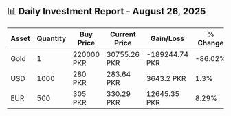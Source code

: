 ## 📊 Daily Investment Report - August 26, 2025

| Asset | Quantity | Buy Price | Current Price | Gain/Loss | % Change |
|-------|----------|-----------|----------------|------------|----------|
| Gold | 1 | 220000 PKR | 30755.26 PKR | -189244.74 PKR | -86.02% |
| USD | 1000 | 280 PKR | 283.64 PKR | 3643.2 PKR | 1.3% |
| EUR | 500 | 305 PKR | 330.29 PKR | 12645.35 PKR | 8.29% |
